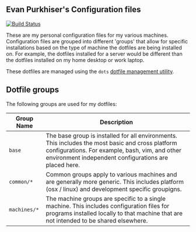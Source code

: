 ## Evan Purkhiser's Configuration files

[![Build Status](https://github.com/evanpurkhiser/dots-personal/workflows/check/badge.svg)](https://github.com/evanpurkhiser/dots-personal/actions?query=workflow%3Acheck)

These are my personal configuration files for my various machines.
Configuration files are grouped into different 'groups' that allow for specific
installations based on the type of machine the dotfiles are being installed on.
For example, the dotfiles installed for a server would be different than the
dotfiles installed on my home desktop or work laptop.

These dotfiles are managed using the `dots` [dotfile management
utility](https://github.com/evanpurkhiser/dots).

## Dotfile groups

The following groups are used for my dotfiles:

| Group Name   | Description                                                                                                                                                                                                 |
| ------------ | ----------------------------------------------------------------------------------------------------------------------------------------------------------------------------------------------------------- |
| `base`       | The base group is installed for all environments. This includes the most basic and cross platform configurations. For example, bash, vim, and other environment independent configurations are placed here. |
| `common/*`   | Common groups apply to various machines and are generally more generic. This includes platform (osx / linux) and development specific groupigns.                                                            |
| `machines/*` | The machine groups are specific to a single machine. This includes configuration files for programs installed locally to that machine that are not intended to be shared elsewhere.                         |
